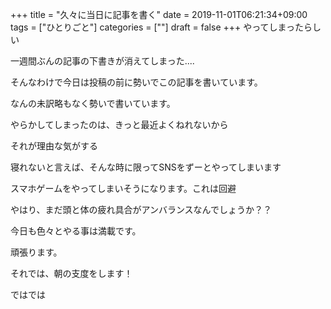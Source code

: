 +++
title = "久々に当日に記事を書く"
date = 2019-11-01T06:21:34+09:00
tags = ["ひとりごと"]
categories = [""]
draft = false
+++
やってしまったらしい

一週間ぶんの記事の下書きが消えてしまった....

そんなわけで今日は投稿の前に勢いでこの記事を書いています。

なんの未訳略もなく勢いで書いています。

やらかしてしまったのは、きっと最近よくねれないから

それが理由な気がする

寝れないと言えば、そんな時に限ってSNSをずーとやってしまいます

スマホゲームをやってしまいそうになります。これは回避

やはり、まだ頭と体の疲れ具合がアンバランスなんでしょうか？？

今日も色々とやる事は満載です。

頑張ります。

それでは、朝の支度をします！

ではでは
